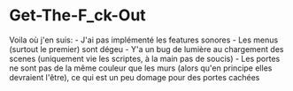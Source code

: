 # Get-The-F_ck-Out


Voila où j'en suis:
    - J'ai pas implémenté les features sonores
    - Les menus (surtout le premier) sont dégeu
    - Y'a un bug de lumière au chargement des scenes (uniquement vie les scriptes, à la main pas de soucis)
    - Les portes ne sont pas de la même couleur que les murs (alors qu'en principe elles devraient l'être), ce qui est un peu domage pour des portes cachées
